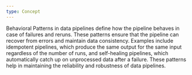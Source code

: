 ```yaml
---
type: Concept
---
```


Behavioral Patterns in data pipelines define how the pipeline behaves in case of failures and reruns. These patterns ensure that the pipeline can recover from errors and maintain data consistency. Examples include idempotent pipelines, which produce the same output for the same input regardless of the number of runs, and self-healing pipelines, which automatically catch up on unprocessed data after a failure. These patterns help in maintaining the reliability and robustness of data pipelines.